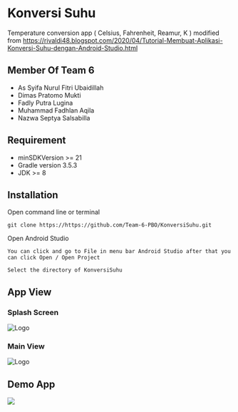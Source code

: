 
# Konversi Suhu

Temperature conversion app ( Celsius, Fahrenheit, Reamur, K ) modified from https://rivaldi48.blogspot.com/2020/04/Tutorial-Membuat-Aplikasi-Konversi-Suhu-dengan-Android-Studio.html




## Member Of Team 6

 - As Syifa Nurul Fitri Ubaidillah
 - Dimas Pratomo Mukti
 - Fadly Putra Lugina
 - Muhammad Fadhlan Aqila
 - Nazwa Septya Salsabilla

## Requirement

- minSDKVersion >= 21
- Gradle version 3.5.3
- JDK >= 8 



## Installation
  Open command line or terminal

```http
git clone https://https://github.com/Team-6-PBO/KonversiSuhu.git 
```
  Open Android Studio 
```
You can click and go to File in menu bar Android Studio after that you can click Open / Open Project
```
```
Select the directory of KonversiSuhu
```



## App View

### Splash Screen
![Logo](https://dev-to-uploads.s3.amazonaws.com/uploads/articles/th5xamgrr6se0x5ro4g6.png)

### Main View
![Logo](https://dev-to-uploads.s3.amazonaws.com/uploads/articles/th5xamgrr6se0x5ro4g6.png)


## Demo App

![](https://github.com/Team-6-PBO/KonversiSuhu/blob/main/app.gif)

